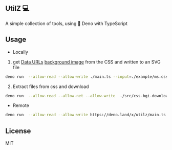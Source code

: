 
## UtilZ 💻

A simple collection of tools, using :sauropod: Deno with TypeScript

## Usage

- Locally

 1. get [Data URLs](https://developer.mozilla.org/en-US/docs/Web/HTTP/Basics_of_HTTP/Data_URLs) [background image](https://developer.mozilla.org/en-US/docs/Web/CSS/background-image) from the CSS and written to an SVG file

```bash
deno run  --allow-read --allow-write ./main.ts --input=./example/ms.css
```
 
 2. Extract files from css and download
```bash
deno run  --allow-read --allow-net --allow-write  ./src/css-bgi-download.ts --input=./example/ms3.css
```


- Remote

```bash
deno run  --allow-read --allow-write https://deno.land/x/utilz/main.ts --input=./example/ms.css
```

## License

MIT
